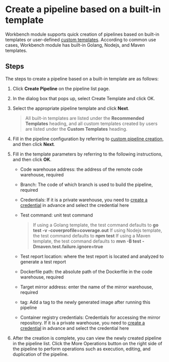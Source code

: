 # Create a pipeline based on a built-in template

Workbench module supports quick creation of pipelines based on built-in templates or user-defined [custom templates](../template/custom-template.md). According to common use cases, Workbench module has built-in Golang, Nodejs, and Maven templates.

## Steps

The steps to create a pipeline based on a built-in template are as follows:

1. Click __Create Pipeline__ on the pipeline list page.

    <!--![]()screenshots-->

2. In the dialog box that pops up, select Create Template and click OK.

    <!--![]()screenshots-->

3. Select the appropriate pipeline template and click __Next__.

    > All built-in templates are listed under the __Recommended Templates__ heading, and all custom templates created by users are listed under the __Custom Templates__ heading.

    <!--![]()screenshots-->

4. Fill in the pipeline configuration by referring to [custom pipeline creation](custom.md), and then click __Next__.

5. Fill in the template parameters by referring to the following instructions, and then click __OK__.

    - Code warehouse address: the address of the remote code warehouse, required
    - Branch: The code of which branch is used to build the pipeline, required
    - Credentials: If it is a private warehouse, you need to [create a credential](../credential.md) in advance and select the credential here
    - Test command: unit test command

        > If using a Golang template, the test command defaults to __go test -v -coverprofile=coverage.out__
        > If using Nodejs template, the test command defaults to __npm test__
        > If using a Maven template, the test command defaults to __mvn -B test -Dmaven.test.failure.ignore=true__

    - Test report location: where the test report is located and analyzed to generate a test report
    - Dockerfile path: the absolute path of the Dockerfile in the code warehouse, required
    - Target mirror address: enter the name of the mirror warehouse, required
    - tag: Add a tag to the newly generated image after running this pipeline
    - Container registry credentials: Credentials for accessing the mirror repository. If it is a private warehouse, you need to [create a credential](../credential.md) in advance and select the credential here

        <!--![]()screenshots-->

6. After the creation is complete, you can view the newly created pipeline in the pipeline list. Click the More Operations button on the right side of the pipeline to perform operations such as execution, editing, and duplication of the pipeline.

    <!--![]()screenshots-->